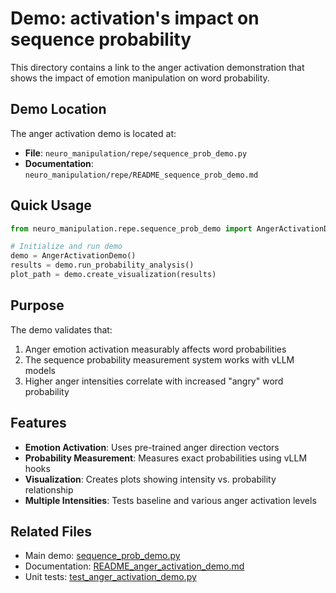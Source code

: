 # Demo: activation's impact on sequence probability

This directory contains a link to the anger activation demonstration that shows the impact of emotion manipulation on word probability.

## Demo Location

The anger activation demo is located at:
- **File**: `neuro_manipulation/repe/sequence_prob_demo.py`
- **Documentation**: `neuro_manipulation/repe/README_sequence_prob_demo.md`

## Quick Usage

```python
from neuro_manipulation.repe.sequence_prob_demo import AngerActivationDemo

# Initialize and run demo
demo = AngerActivationDemo()
results = demo.run_probability_analysis()
plot_path = demo.create_visualization(results)
```

## Purpose

The demo validates that:
1. Anger emotion activation measurably affects word probabilities
2. The sequence probability measurement system works with vLLM models
3. Higher anger intensities correlate with increased "angry" word probability

## Features

- **Emotion Activation**: Uses pre-trained anger direction vectors
- **Probability Measurement**: Measures exact probabilities using vLLM hooks
- **Visualization**: Creates plots showing intensity vs. probability relationship
- **Multiple Intensities**: Tests baseline and various anger activation levels

## Related Files

- Main demo: [sequence_prob_demo.py](../../repe/sequence_prob_demo.py)
- Documentation: [README_anger_activation_demo.md](../../repe/README_anger_activation_demo.md)
- Unit tests: [test_anger_activation_demo.py](../../repe/tests/test_anger_activation_demo.py) 